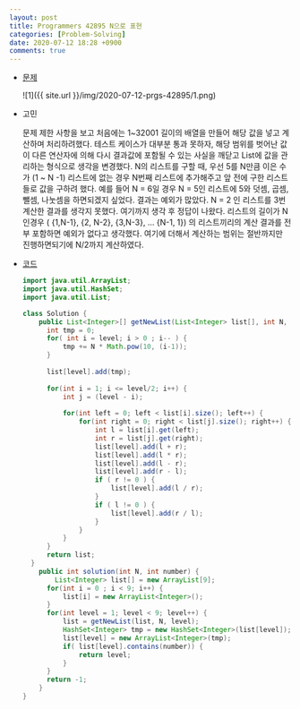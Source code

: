 ```yaml
---
layout: post
title: Programmers 42895 N으로 표현
categories: [Problem-Solving]
date: 2020-07-12 18:28 +0900
comments: true
---
```


* [문제](https://programmers.co.kr/learn/courses/30/lessons/42895)

  ![1]({{ site.url }}/img/2020-07-12-prgs-42895/1.png)

* 고민

  문제 제한 사항을 보고 처음에는 1~32001 길이의 배열을 만들어 해당 값을 넣고 계산하며 처리하려했다. 테스트 케이스가 대부분 통과 못하자, 해당 범위를 벗어난 값이 다른 연산자에 의해 다시 결과값에 포함될 수 있는 사실을 깨닫고 List에 값을 관리하는 형식으로 생각을 변경했다. N의 리스트를 구할 때, 우선 5를 N만큼 이은 수가 (1 ~ N -1) 리스트에 없는 경우 N번째 리스트에 추가해주고 앞 전에 구한 리스트들로 값을 구하려 했다. 예를 들어 N = 6일 경우 N = 5인 리스트에 5와 덧셈, 곱셈, 뺄셈, 나눗셈을 하면되겠지 싶었다. 결과는 예외가 많았다. N = 2 인 리스트를 3번 계산한 결과를 생각지 못했다. 여기까지 생각 후 정답이 나왔다. 리스트의 길이가 N인경우 ( {1,N-1}, {2, N-2}, {3,N-3}, ... {N-1, 1}) 의 리스트끼리의 계산 결과를 전부 포함하면 예외가 없다고 생각했다. 여기에 더해서 계산하는 범위는 절반까지만 진행하면되기에 N/2까지 계산하였다.

* [코드](https://github.com/Luvery93/Problem-Solving/blob/master/Programmers/42895.java)

  ```java
  import java.util.ArrayList;
  import java.util.HashSet;
  import java.util.List;
  
  class Solution {
      public List<Integer>[] getNewList(List<Integer> list[], int N, int level){
  		int tmp = 0;
  		for( int i = level; i > 0 ; i-- ) {
  			tmp += N * Math.pow(10, (i-1));
  		}
  		
  		list[level].add(tmp);
  		
  		for(int i = 1; i <= level/2; i++) {
  			int j = (level - i);
  			
  			for(int left = 0; left < list[i].size(); left++) {
  				for(int right = 0; right < list[j].size(); right++) {
  					int l = list[i].get(left);
  					int r = list[j].get(right);
  					list[level].add(l + r);
  					list[level].add(l * r);
  					list[level].add(l - r);
  					list[level].add(r - l);
  					if ( r != 0 ) {
  						list[level].add(l / r);	
  					}
  					if ( l != 0 ) {
  						list[level].add(r / l);
  					}
  				}
  			}
  		}
  		return list;
  	}
      public int solution(int N, int number) {
          List<Integer> list[] = new ArrayList[9];
  		for(int i = 0 ; i < 9; i++) {
  			list[i] = new ArrayList<Integer>();
  		}
  		for(int level = 1; level < 9; level++) {
  			list = getNewList(list, N, level);
  			HashSet<Integer> tmp = new HashSet<Integer>(list[level]);
  			list[level] = new ArrayList<Integer>(tmp);
  			if( list[level].contains(number)) {
  				return level;
  			}
  		}
  		return -1;
      }
  }
  ```